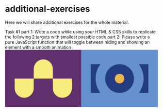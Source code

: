 # additional-exercises
Here we will share additional exercises for the whole material.

Task #1
part 1:
Write a code while using your HTML & CSS skills to replicate the following 2 targets with smallest possible code
part 2:
Please write a pure JavaScript function that will toggle between hiding and showing an element with a smooth animation
![task1](task1.jpg)
